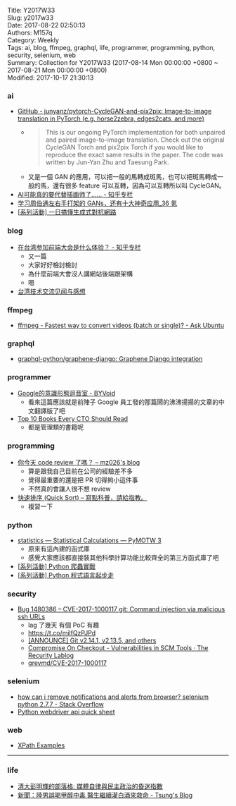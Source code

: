 Title: Y2017W33  
Slug: y2017w33  
Date: 2017-08-22 02:50:13  
Authors: M157q  
Category: Weekly  
Tags: ai, blog, ffmpeg, graphql, life, programmer, programming, python, security, selenium, web  
Summary: Collection for Y2017W33 (2017-08-14 Mon 00:00:00 +0800 ~ 2017-08-21 Mon 00:00:00 +0800)  
Modified: 2017-10-17 21:30:13  
  
  
  
### ai  
  
+ [GitHub - junyanz/pytorch-CycleGAN-and-pix2pix: Image-to-image translation in PyTorch (e.g. horse2zebra, edges2cats, and more)](https://github.com/junyanz/pytorch-CycleGAN-and-pix2pix)  
    + > This is our ongoing PyTorch implementation for both unpaired and paired image-to-image translation. Check out the original CycleGAN Torch and pix2pix Torch if you would like to reproduce the exact same results in the paper.  The code was written by Jun-Yan Zhu and Taesung Park.  
    + 又是一個 GAN 的應用，可以把一般的馬轉成斑馬，也可以把斑馬轉成一般的馬，還有很多 feature 可以互轉，因為可以互轉所以叫 CycleGAN。  
+ [AI可能真的要代替插画师了…… - 知乎专栏](https://zhuanlan.zhihu.com/p/28488946)  
+ [学习周伯通左右手打架的 GANs，还有十大神奇应用_36 氪](http://36kr.com/p/5088189.html?ktm_source=feed)  
+ [[系列活動] 一日搞懂生成式對抗網路](https://www.slideshare.net/tw_dsconf/ss-78795326)  
  
  
### blog  
  
+ [在台湾参加前端大会是什么体验？ - 知乎专栏](https://zhuanlan.zhihu.com/p/28495599?from=groupmessage&isappinstalled=0)  
    + 又一篇  
    + 大家好好檢討檢討  
    + 為什麼前端大會沒人講網站後端跟架構  
    + 嗯  
+ [台湾技术交流见闻与感想](https://mp.weixin.qq.com/s/GSBQA8To7u64OfaY6yGqZQ)  
  
  
### ffmpeg  
  
+ [ffmpeg - Fastest way to convert videos (batch or single)? - Ask Ubuntu](https://askubuntu.com/questions/352920/fastest-way-to-convert-videos-batch-or-single)  
  
  
### graphql  
  
+ [graphql-python/graphene-django: Graphene Django integration](https://github.com/graphql-python/graphene-django)  
  
  
### programmer  
  
+ [Google的意識形態迴音室 - BYVoid](https://www.byvoid.com/zht/blog/googles-ideological-echo-chamber)  
    + 看來這篇應該就是前陣子 Google 員工發的那篇鬧的沸沸揚揚的文章的中文翻譯版了吧  
+ [Top 10 Books Every CTO Should Read](https://dev.to/rogerjin12/top-10-books-every-cto-should-read)  
    + 都是管理類的書籍呢  
  
  
### programming  
  
+ [你今天 code review 了嗎？ – mz026's blog](https://blog.mz026.rocks/20170812/did-you-code-review-today)  
    + 算是跟我自己目前在公司的經驗差不多  
    + 覺得最重要的還是把 PR 切得夠小這件事  
    + 不然真的會讓人很不想 review  
+ [快速排序 (Quick Sort) – 寫點科普，請給指教。](https://hellolynn.hpd.io/2017/08/03/%e5%bf%ab%e9%80%9f%e6%8e%92%e5%ba%8f-quick-sort/)  
    + 複習一下  
  
  
### python  
  
+ [statistics — Statistical Calculations — PyMOTW 3](https://pymotw.com/3/statistics/)  
    + 原來有這內建的函式庫  
    + 感覺大家應該都直接裝其他科學計算功能比較齊全的第三方函式庫了吧  
+ [[系列活動] Python 爬蟲實戰](https://www.slideshare.net/tw_dsconf/python-78691041)  
+ [[系列活動] Python 程式語言起步走](https://www.slideshare.net/tw_dsconf/python-78651480)  
  
  
### security  
  
+ [Bug 1480386 – CVE-2017-1000117 git: Command injection via malicious ssh URLs](https://bugzilla.redhat.com/show_bug.cgi?id=1480386)  
    + lag 了幾天 有個 PoC 有趣  
    + https://t.co/milfQzPJPd  
    + [[ANNOUNCE] Git v2.14.1, v2.13.5, and others](https://public-inbox.org/git/xmqqh8xf482j.fsf@gitster.mtv.corp.google.com/T/#u)  
    + [Compromise On Checkout - Vulnerabilities in SCM Tools · The Recurity Lablog](http://blog.recurity-labs.com/2017-08-10/scm-vulns)  
    + [greymd/CVE-2017-1000117](https://github.com/greymd/CVE-2017-1000117)  
  
  
### selenium  
  
+ [how can i remove notifications and alerts from browser? selenium python 2.7.7 - Stack Overflow](https://stackoverflow.com/questions/32953498/how-can-i-remove-notifications-and-alerts-from-browser-selenium-python-2-7-7)  
+ [Python webdriver api quick sheet](https://gist.github.com/casschin/1990245)  
  
  
### web  
  
+ [XPath Examples](https://msdn.microsoft.com/en-us/library/ms256086(v=vs.110).aspx)  
  
  
---  
  
  
### life  
  
+ [清大彭明輝的部落格: 媒體自律與民主政治的昏迷指數](http://mhperng.blogspot.tw/2017/08/blog-post_17.html)  
+ [新聞：陸男誤喝甲醇中毒 醫生繼續灌白酒來救命 - Tsung's Blog](https://blog.longwin.com.tw/2017/08/news-methanol-alcoholism-wine-save-life-2017/amp/)  
